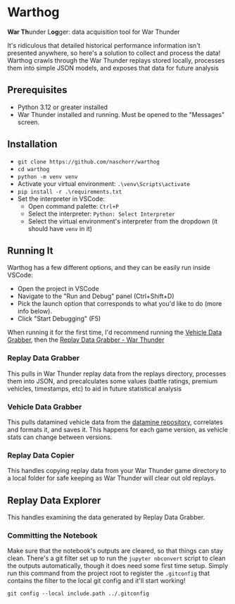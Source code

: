 # Warthog
**War Th**under L**og**ger: data acquisition tool for War Thunder

It's ridiculous that detailed historical performance information isn't presented anywhere, so here's a solution to collect and process the data! Warthog crawls through the War Thunder replays stored locally, processes them into simple JSON models, and exposes that data for future analysis

## Prerequisites
- Python 3.12 or greater installed
- War Thunder installed and running. Must be opened to the "Messages" screen.

## Installation
- `git clone https://github.com/naschorr/warthog`
- `cd warthog`
- `python -m venv venv`
- Activate your virtual environment: `.\venv\Scripts\activate`
- `pip install -r .\requirements.txt`
- Set the interpreter in VSCode:
    - Open command palette: `Ctrl+P`
    - Select the interpreter: `Python: Select Interpreter`
    - Select the virtual environment's interpreter from the dropdown (it should have `venv` in it)

## Running It
Warthog has a few different options, and they can be easily run inside VSCode:

- Open the project in VSCode
- Navigate to the "Run and Debug" panel (Ctrl+Shift+D)
- Pick the launch option that corresponds to what you'd like to do (more info below).
- Click "Start Debugging" (F5)

When running it for the first time, I'd recommend running the [Vehicle Data Grabber](#vehicle-data-grabber), then the [Replay Data Grabber - War Thunder](#replay-data-grabber)

### Replay Data Grabber
This pulls in War Thunder replay data from the replays directory, processes them into JSON, and precalculates some values (battle ratings, premium vehicles, timestamps, etc) to aid in future statistical analysis

### Vehicle Data Grabber
This pulls datamined vehicle data from the [datamine repository](https://github.com/gszabi99/War-Thunder-Datamine), correlates and formats it, and saves it. This happens for each game version, as vehicle stats can change between versions.

### Replay Data Copier
This handles copying replay data from your War Thunder game directory to a local folder for safe keeping as War Thunder will clear out old replays.

## Replay Data Explorer
This handles examining the data generated by Replay Data Grabber.

### Committing the Notebook
Make sure that the notebook's outputs are cleared, so that things can stay clean. There's a git filter set up to run the `jupyter nbconvert` script to clean the outputs automatically, though it does need some first time setup. Simply run this command from the project root to register the `.gitconfig` that contains the filter to the local git config and it'll start working!

```shell
git config --local include.path ../.gitconfig
```

